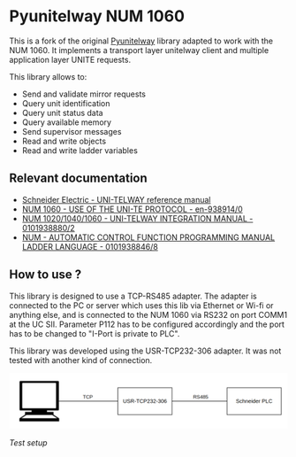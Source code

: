 # Pyunitelway NUM 1060

This is a fork of the original [Pyunitelway](https://github.com/Purecontrol/pyunitelway) library adapted to work with the NUM 1060.
It implements a transport layer unitelway client and multiple application layer UNITE requests.

This library allows to:

* Send and validate mirror requests
* Query unit identification
* Query unit status data
* Query available memory
* Send supervisor messages
* Read and write objects
* Read and write ladder variables

## Relevant documentation

* [Schneider Electric - UNI-TELWAY reference manual](https://download.schneider-electric.com/files?p_enDocType=User+guide&p_File_Name=35000789_K06_000_00.pdf&p_Doc_Ref=35000789K01000)
* [NUM 1060 - USE OF THE UNI-TE PROTOCOL - en-938914/0](https://shop.num.com/pi/Spezifische-Handbuecher/NUM-10xx-Power-Axium/Spezifische-Dokumentation/spezifische-dokumente-vers-e.html)
* [NUM 1020/1040/1060 - UNI-TELWAY INTEGRATION MANUAL - 0101938880/2](https://shop.num.com/pi/Spezifische-Handbuecher/NUM-10xx-Power-Axium/Spezifische-Dokumentation/spezifische-dokumente-vers-e.html)
* [NUM - AUTOMATIC CONTROL FUNCTION PROGRAMMING MANUAL LADDER LANGUAGE - 0101938846/8](https://shop.num.com/pi/Spezifische-Handbuecher/NUM-10xx-Power-Axium/NUMTool-Workshop/num-tool-workshop-handbcher.html)

## How to use ?

This library is designed to use a TCP-RS485 adapter. The adapter is connected to the PC or server which uses this lib via Ethernet or Wi-fi or anything else, and is connected to the NUM 1060 via RS232 on port COMM1 at the UC SII. Parameter
P112 has to be configured accordingly and the port has to be changed to "I-Port is private to PLC".

This library was developed using the USR-TCP232-306 adapter. It was not tested with another kind of connection.

![Setup explanation](docs/source/pyunitelway_setup_schema.png)

*Test setup*
